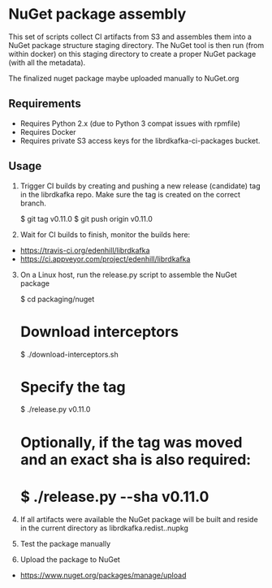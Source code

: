 # NuGet package assembly

This set of scripts collect CI artifacts from S3 and assembles
them into a NuGet package structure staging directory.
The NuGet tool is then run (from within docker) on this staging directory
to create a proper NuGet package (with all the metadata).

The finalized nuget package maybe uploaded manually to NuGet.org

## Requirements

 * Requires Python 2.x (due to Python 3 compat issues with rpmfile)
 * Requires Docker
 * Requires private S3 access keys for the librdkafka-ci-packages bucket.



## Usage

1. Trigger CI builds by creating and pushing a new release (candidate) tag
   in the librdkafka repo. Make sure the tag is created on the correct branch.

    $ git tag v0.11.0
    $ git push origin v0.11.0

2. Wait for CI builds to finish, monitor the builds here:

 * https://travis-ci.org/edenhill/librdkafka
 * https://ci.appveyor.com/project/edenhill/librdkafka

3. On a Linux host, run the release.py script to assemble the NuGet package

    $ cd packaging/nuget
    # Download interceptors
    $ ./download-interceptors.sh
    # Specify the tag
    $ ./release.py v0.11.0
    # Optionally, if the tag was moved and an exact sha is also required:
    # $ ./release.py --sha <the-full-git-sha> v0.11.0

4. If all artifacts were available the NuGet package will be built
   and reside in the current directory as librdkafka.redist.<v-less-tag>.nupkg

5. Test the package manually

6. Upload the package to NuGet

 * https://www.nuget.org/packages/manage/upload




